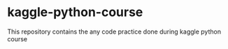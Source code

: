 # kaggle-python-course
This repository contains the any code practice done during kaggle python course
